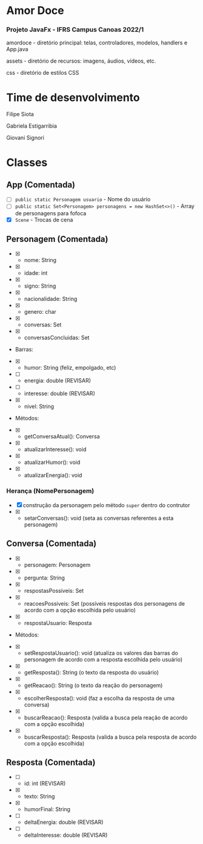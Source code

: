 # Amor Doce
### Projeto JavaFx - IFRS Campus Canoas 2022/1

<p>amordoce - diretório principal: telas, controladores, modelos, handlers e App.java</p>
<p>assets - diretório de recursos: imagens, áudios, vídeos, etc.</p>
<p>css - diretório de estilos CSS</p>

# Time de desenvolvimento
<p>Filipe Siota</p>
<p>Gabriela Estigarribia</p>
<p>Giovani Signori</p>

# Classes

## App (Comentada)

- [ ] `public static Personagem usuario` - Nome do usuário
- [ ] `public static Set<Personagem> personagens = new HashSet<>()` - Array de personagens para fofoca
- [x] `Scene` - Trocas de cena

## Personagem (Comentada)

- [x] - nome: String
- [x] - idade: int
- [x] - signo: String
- [x] - nacionalidade: String
- [x] - genero: char
- [x] + conversas: Set<Conversa>
- [x] + conversasConcluidas: Set<Conversa>

- Barras:

- [x] - humor: String (feliz, empolgado, etc)
- [ ] - energia: double (REVISAR)
- [ ] - interesse: double (REVISAR)
- [x] - nivel: String

- Métodos:

- [x] + getConversaAtual(): Conversa
- [x] + atualizarInteresse(): void
- [x] + atualizarHumor(): void
- [x] + atualizarEnergia(): void

### Herança (NomePersonagem)

- [x] construção da personagem pelo método `super` dentro do contrutor
- [x] - setarConversas(): void (seta as conversas referentes a esta personagem)

## Conversa (Comentada)

- [x] - personagem: Personagem
- [x] - pergunta: String
- [x] - respostasPossiveis: Set<Resposta>
- [x] - reacoesPossiveis: Set<Resposta> (possíveis respostas dos personagens de acordo com a opção escolhida pelo usuário)
- [x] - respostaUsuario: Resposta

- Métodos:

- [x] + setRespostaUsuario(): void (atualiza os valores das barras do personagem de acordo com a resposta escolhida pelo usuário)
- [x] + getResposta(): String (o texto da resposta do usuário)
- [x] + getReacao(): String (o texto da reação do personagem)
- [x] + escolherResposta(): void (faz a escolha da resposta de uma conversa)
- [x] - buscarReacao(): Resposta (valida a busca pela reação de acordo com a opção escolhida)
- [x] - buscarResposta(): Resposta (valida a busca pela resposta de acordo com a opção escolhida)

## Resposta (Comentada)

- [ ] - id: int (REVISAR)
- [x] - texto: String
- [x] - humorFinal: String
- [ ] - deltaEnergia: double (REVISAR)
- [ ] - deltaInteresse: double (REVISAR)